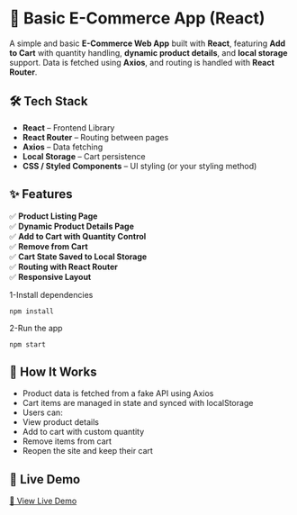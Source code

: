 # 🛒 Basic E-Commerce App (React)

A simple and basic **E-Commerce Web App** built with **React**, featuring **Add to Cart** with quantity handling, **dynamic product details**, and **local storage** support. Data is fetched using **Axios**, and routing is handled with **React Router**.

## 🛠️ Tech Stack

- **React** – Frontend Library  
- **React Router** – Routing between pages  
- **Axios** – Data fetching  
- **Local Storage** – Cart persistence  
- **CSS / Styled Components** – UI styling (or your styling method)

## ✨ Features

✅ **Product Listing Page**  
✅ **Dynamic Product Details Page**  
✅ **Add to Cart with Quantity Control**  
✅ **Remove from Cart**  
✅ **Cart State Saved to Local Storage**  
✅ **Routing with React Router**  
✅ **Responsive Layout**

1-Install dependencies
```
npm install
```
2-Run the app
```
npm start
```

## 🔧 How It Works

- Product data is fetched from a fake API using Axios
- Cart items are managed in state and synced with localStorage
- Users can:
- View product details
- Add to cart with custom quantity
- Remove items from cart
- Reopen the site and keep their cart


## 🚀 Live Demo

[🔗 View Live Demo](http://basic-react-ecommerce10.netlify.app/)
